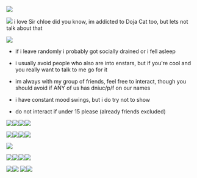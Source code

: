 ![](https://64.media.tumblr.com/abea53d3f7c528d48183f7a242f2fc5d/648b961029d7dfcf-d5/s400x600/272cbf18f6fce01581a96680d509768137e40b97.pnj)

![](https://media.discordapp.net/attachments/1061880649180532776/1118062607400697906/dcgcqyc-5747397d-06f5-4830-8bc3-76ef843c7c3a.gif) 
i love Sir chloe did you know,
im addicted to Doja Cat too, but lets not talk about that

![](https://media.discordapp.net/attachments/1064346829170409502/1182151479713341481/ezgif.com-resize.gif?ex=6583a75c&is=6571325c&hm=e789618e5a460f98d27578a3ae1aeac3f59b1e285bfdfc091c2872bb062ab83e&=)

- if i leave randomly i probably got socially drained or i fell asleep

- i usually avoid people who also are into enstars, but if you're cool and you really want to talk to me go for it

- im always with my group of friends, feel free to interact, though you should avoid if ANY of us has dniuc/p/f on our names

- i have constant mood swings, but i do try not to show

- do not interact if under 15 please (already friends excluded)
  

![](https://media.discordapp.net/attachments/1055708347724218399/1178857535390892132/kuro_stamp.gif?ex=6577aba2&is=656536a2&hm=e0471a703615466c27b5a2e1b698cc5724f507e90e135168520e5995c0e78f2e&=)![](https://64.media.tumblr.com/5134d2176d6e523999c912b6125a0658/tumblr_pue7fxvZ6r1xbgu08o4_100.pnj)![](https://64.media.tumblr.com/ca4e8ec838b58786becf96051881f6b1/tumblr_pvhupydOFK1xbgu08o5_100.png)![](https://media.discordapp.net/attachments/1029646164800315412/1186784012065316885/ezgif.com-webp-to-gif-converted.gif?ex=659481bd&is=65820cbd&hm=f7e594fec50bff8b06f54f068f22093b8b6d75e601c272dc14c59bffcd83f1fe&=)

![](https://64.media.tumblr.com/ccbacee108bbd3fca2ec273750b3efb0/tumblr_pumjicoZ5k1xbgu08o2_100.png)![](https://64.media.tumblr.com/7ca7546352ea5d2e2b9a2fe819533f9c/tumblr_pvn9ryYgNP1xbgu08o4_100.png)![](https://media.discordapp.net/attachments/1029646164800315412/1180771509694906368/image.png?ex=657ea229&is=656c2d29&hm=76fbff3bc1db997b496fd7a4d3e38d05f0b754763980377a0f1644cec30e5918&=&format=webp&quality=lossless)![](https://cdn.discordapp.com/attachments/1029646164800315412/1186784222254469150/image.png?ex=659481ef&is=65820cef&hm=3f0e47508c866cf120c389202f10ac337a3b1f5b2f520f2f41373396a1dd5de9&)


![](https://cdn.discordapp.com/attachments/1076885655243718687/1186585729015492658/image.png?ex=6593c913&is=65815413&hm=8ec885454f22df1f93daf3281a8ead206ac3ebea3259e8a2141b2d688ea5be03&)

![](https://media.discordapp.net/attachments/1029646164800315412/1180772597722533979/image.png?ex=657ea32c&is=656c2e2c&hm=8770185d5cb2ea668ba0498c7a02f5232d2045ed94ab5f58c83d371f480d030b&=&format=webp&quality=lossless)![](https://64.media.tumblr.com/7a9d9d65c3aa4f345aff7b10822ee999/tumblr_purp60aSHH1xbgu08o2_100.png)![](https://64.media.tumblr.com/76dcd8efc3f6e92f5f75179f992ec146/tumblr_purp60aSHH1xbgu08o3_100.png)![](https://64.media.tumblr.com/1c7393c2889ce026fba7310374e27a05/tumblr_py0m7sMJlb1xbgu08o3_100.gifv)

![](https://64.media.tumblr.com/f115d07c34a8e209e28f72f62a87aafa/tumblr_py0nor5pMG1xbgu08o1_100.png)![](https://64.media.tumblr.com/901fcf85508bcfaacc92ed852cf777e2/tumblr_py0nor5pMG1xbgu08o2_100.gifv) ![](https://64.media.tumblr.com/1160405c2cfac45c161e2ac528eb20a1/tumblr_pwedo5UQHm1xbgu08o1_250.png)![](https://64.media.tumblr.com/a8d1d77503e7aa5e301b1e25f7207ec1/tumblr_pui9z6WYgW1xbgu08o3_100.png)

